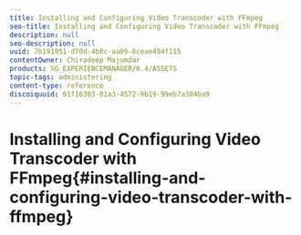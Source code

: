 ```yaml
---
title: Installing and Configuring Video Transcoder with FFmpeg
seo-title: Installing and Configuring Video Transcoder with FFmpeg
description: null
seo-description: null
uuid: 7b191951-d70d-4b0c-aa09-6ceae494f115
contentOwner: Chiradeep Majumdar
products: SG_EXPERIENCEMANAGER/6.4/ASSETS
topic-tags: administering
content-type: reference
discoiquuid: 01f16303-01a3-4572-9b19-99eb7a304ba9
---
```


# Installing and Configuring Video Transcoder with FFmpeg{#installing-and-configuring-video-transcoder-with-ffmpeg}

<!-- DELETE? -->
